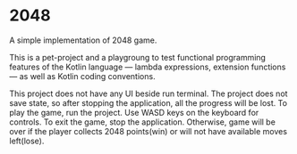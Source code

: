 # 2048
A simple implementation of 2048 game. 

This is a pet-project and a playgroung to test functional programming features of the Kotlin language — lambda expressions, extension functions — as well as Kotlin coding conventions.

This project does not have any UI beside run terminal.
The project does not save state, so after stopping the application, all the progress will be lost.
To play the game, run the project. Use WASD keys on the keyboard for controls. 
To exit the game, stop the application. Otherwise, game will be over if the player collects 2048 points(win) or will not have available moves left(lose).
